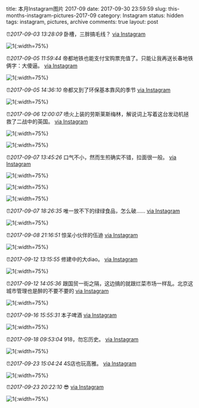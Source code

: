 title: 本月Instagram图片 2017-09
date: 2017-09-30 23:59:59
slug: this-months-instagram-pictures-2017-09
category: Instagram
status: hidden
tags: instagram, pictures, archive
comments: true
layout: post

⏰_2017-09-03 13:28:09_ 卧槽，三胖搞毛线？
[via Instagram](https://www.instagram.com/p/BYkS-MtDkLTxLYpugijnOPqPNL1t9AQehU3Hhg0/)

![1](https://scontent-lax3-2.cdninstagram.com/vp/baca7ee38e33a321bddd45fad8f93c78/5DB964A3/t51.2885-15/e35/21372261_1808052322560727_7636763714158329856_n.jpg?_nc_ht=scontent-lax3-2.cdninstagram.com){:width=75%}



⏰_2017-09-05 11:59:44_ 帝都地铁也能支付宝购票充值了。只能让我再送长春地铁俩字：大傻逼。
[via Instagram](https://www.instagram.com/p/BYpScerjZo8R8rJDCVyNmKnyz3R4OSszQogGeM0/)

![1](https://scontent-lax3-2.cdninstagram.com/vp/41cac617dc6f9f70321a39b2e33f4360/5DACD072/t51.2885-15/e35/21433563_1727067037599749_8170051987778306048_n.jpg?_nc_ht=scontent-lax3-2.cdninstagram.com){:width=75%}

⏰_2017-09-05 14:36:10_ 帝都又到了环保基本靠风的季节
[via Instagram](https://www.instagram.com/p/BYpkWIfjA0xdNxeMMsizCweODSIx8PTHyyzt0g0/)

![1](https://scontent-lax3-2.cdninstagram.com/vp/53b25cdbd98e6fd25aa22324ac1702b0/5DC2BB92/t51.2885-15/e35/21371733_337315826715647_5893288106181787648_n.jpg?_nc_ht=scontent-lax3-2.cdninstagram.com){:width=75%}



⏰_2017-09-06 12:00:07_ 喷火上装的劳斯莱斯梅林，解说词上写着这台发动机拯救了二战中的英国。
[via Instagram](https://www.instagram.com/p/BYr3SDKj03IYVPuOCndwNeBM5nXN-9vMhGSjI80/)

![1](https://scontent-lax3-2.cdninstagram.com/vp/aa7be5364d312a0947258f55ebb9b417/5DC69175/t51.2885-15/e35/21372581_1516592525090732_8141506509847658496_n.jpg?_nc_ht=scontent-lax3-2.cdninstagram.com){:width=75%}

![1](https://scontent-lax3-2.cdninstagram.com/vp/0004db9c2c6639be15cfaf48032c0c81/5DA73DCA/t51.2885-15/e35/21479682_1621660054535330_1433385467490861056_n.jpg?_nc_ht=scontent-lax3-2.cdninstagram.com){:width=75%}





⏰_2017-09-07 13:45:26_ 口气不小，然而生煎确实不错，拉面很一般。
[via Instagram](https://www.instagram.com/p/BYuoIZWjFrt6eIDqVyF_7w-yAkekWXKAoPw7pk0/)

![1](https://scontent-lax3-2.cdninstagram.com/vp/dcd8acf3d7de013cf8419717da9ad58a/5DA9A33F/t51.2885-15/e35/21433918_184536222090258_7460977931163009024_n.jpg?_nc_ht=scontent-lax3-2.cdninstagram.com){:width=75%}

![1](https://scontent-lax3-2.cdninstagram.com/vp/1259322ec9c9a5ab9868c1826f0a6321/5DAB8F04/t51.2885-15/e35/21373693_1948471292032759_2845431879597817856_n.jpg?_nc_ht=scontent-lax3-2.cdninstagram.com){:width=75%}

![1](https://scontent-lax3-2.cdninstagram.com/vp/17fac13aad709aba7cbd79c3703f62cc/5DB4CE12/t51.2885-15/e35/21373708_1419685144753088_4399074099209437184_n.jpg?_nc_ht=scontent-lax3-2.cdninstagram.com){:width=75%}

⏰_2017-09-07 18:26:35_ 唯一放不下的绿绿食品，怎么破……
[via Instagram](https://www.instagram.com/p/BYvITlnjnp7iZQEO24KTSmHstB8eig8rMdRZ1g0/)

![1](https://scontent-lax3-2.cdninstagram.com/vp/da9328f5d519ad6a5a2ae8b7ad2017ef/5DAF8A84/t51.2885-15/e35/21373038_114919715846237_57469230810923008_n.jpg?_nc_ht=scontent-lax3-2.cdninstagram.com){:width=75%}





⏰_2017-09-08 21:16:51_ 惊呆小伙伴的伍迪
[via Instagram](https://www.instagram.com/p/BYyAldZjFBPiPbSPfeAdNn8ZN7dpUqZPEe4V_s0/)

![1](https://scontent-lax3-2.cdninstagram.com/vp/08e11da9482f74ff722968b174db26d8/5DAB27F2/t51.2885-15/e35/21433804_145831246016684_6618344238616674304_n.jpg?_nc_ht=scontent-lax3-2.cdninstagram.com){:width=75%}



⏰_2017-09-12 13:15:55_ 修建中的大diao。
[via Instagram](https://www.instagram.com/p/BY7cufOjvDcG5xGLNYHj-VaLKz06Vh3eBa2pTg0/)

![1](https://scontent-lax3-2.cdninstagram.com/vp/04a17204b060a73049417daf8fdeb05a/5DA0B4B3/t51.2885-15/e35/21576585_345557279233773_1869150929492639744_n.jpg?_nc_ht=scontent-lax3-2.cdninstagram.com){:width=75%}

⏰_2017-09-12 14:05:36_ 跟国贸一街之隔，这边搞的就跟烂菜市场一样乱。北京这城市管理也是醉的不要不要的
[via Instagram](https://www.instagram.com/p/BY7iaXhDsHKYFWf-hKiPTqOHsvQC90G7Z3Mrxo0/)

![1](https://scontent-lax3-2.cdninstagram.com/vp/dc2e23c609aac344b7f8cb0a951912ed/5DA014A1/t51.2885-15/e35/21568840_364880867300436_8862975833489276928_n.jpg?_nc_ht=scontent-lax3-2.cdninstagram.com){:width=75%}



⏰_2017-09-16 15:55:31_ 本子啤酒
[via Instagram](https://www.instagram.com/p/BZGCK8jjZkQ7A1dTl7rzx9M4RKtgLKR_WR6qcc0/)

![1](https://scontent-lax3-2.cdninstagram.com/vp/58ca16f05042c6545f58cc83a9d061b6/5DA27985/t51.2885-15/e35/21689875_443197326080893_1217489010688000000_n.jpg?_nc_ht=scontent-lax3-2.cdninstagram.com){:width=75%}



⏰_2017-09-18 09:53:04_ 918，勿忘历史。
[via Instagram](https://www.instagram.com/p/BZKiSA8FX-tGslHVvvQaS8Jt8VNPNxQdLnRX8c0/)

![1](https://scontent-lax3-2.cdninstagram.com/vp/3b4774c6e53a5cdcd0814fd44ac18c25/5DA42936/t51.2885-15/fr/e15/s1080x1080/21827349_1737180036585666_5971846012963127296_n.jpg?_nc_ht=scontent-lax3-2.cdninstagram.com){:width=75%}



⏰_2017-09-23 15:04:24_ 4S店也玩高雅。
[via Instagram](https://www.instagram.com/p/BZX94wnjBESTQH46ffK_vdYbPjVZkXEPD-p3KI0/)

![1](https://scontent-lax3-2.cdninstagram.com/vp/b4407fce1e0a64161d732047dd7fa3c7/5DB66A65/t51.2885-15/e35/21911551_756662867851968_3062178413507772416_n.jpg?_nc_ht=scontent-lax3-2.cdninstagram.com){:width=75%}

⏰_2017-09-23 20:22:10_ 😎
[via Instagram](https://www.instagram.com/p/BZYiQKCDKNzFJiAou-e4ICG5bhCzHEC0DIfE5Y0/)

![1](https://scontent-lax3-2.cdninstagram.com/vp/66331da77960ee2e9523ff550d4c6dca/5DAB09D9/t51.2885-15/e35/21910728_212994112570100_8381647631834677248_n.jpg?_nc_ht=scontent-lax3-2.cdninstagram.com){:width=75%}
